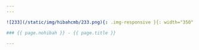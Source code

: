 ```yaml
---
---

![233](/static/img/hibahcmb/233.png){: .img-responsive }{: width="350" }

### {{ page.nohibah }} - {{ page.title }}

---
```

